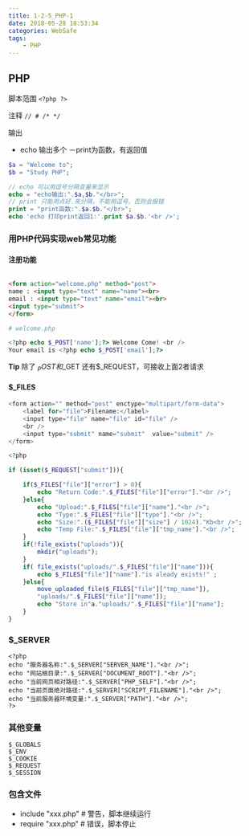 ```yaml
---
title: 1-2-5_PHP-1
date: 2018-05-28 18:53:34
categories: WebSafe
tags:
    - PHP
---
```


## PHP

脚本范围 `<?php ?>`

注释 `// # /* */`

输出
- echo 输出多个
－print为函数，有返回值

```php
$a = "Welcome to";
$b = "Study PHP";

// echo 可以用逗号分隔变量来显示
echo = "echo输出:".$a,$b."</br>";
// print 只能用点好.来分隔，不能用逗号，否则会报错
print = "print函数:".$a.$b."</br>";
echo 'echo 打印print返回1:'.print $a.$b.'<br />';
```

### 用PHP代码实现web常见功能

#### 注册功能

```html

<form action="welcome.php" method="post">
name : <input type="text" name="name"><br>
email : <input type="text" name="email"><br>
<input type="submit">
</form>
```

```php
# welcome.php

<?php echo $_POST['name'];?> Welcome Come! <br />
Your email is <?php echo $_POST['email'];?>
```
**Tip** 除了 $_POST 和$_GET 还有$_REQUEST，可接收上面2者请求


#### $_FILES

```php
<form action="" method="post" enctype="multipart/form-data">
    <label for="file">Filename:</label>
    <input type="file" name="file" id="file" />
    <br />
    <input type="submit" name="submit"  value="submit" />
</form>

<?php

if (isset($_REQUEST["submit"])){

    if($_FILES["file"]["error"] > 0){
        echo "Return Code:".$_FILES["file"]["error"]."<br />";
    }else{
        echo "Upload:".$_FILES["file"]["name"]."<br />";
        echo "Type:".$_FILES["file"]["type"]."<br />";
        echo "Size:".($_FILES["file"]["size"] / 1024)."Kb<br />";
        echo "Temp File:".$_FILES["file"]["tmp_name"]."<br />";
    }
    if(!file_exists("uploads")){
        mkdir("uploads");
    }
    if( file_exists("uploads/".$_FILES["file"]["name"])){
        echo $_FILES["file"]["name"]."is aleady exists!" ;
    }else{
        move_uploaded_file($_FILES["file"]["tmp_name"]),
        "uploads/".$_FILES["file"]["name"]);
        echo "Store in"a."uploads/".$_FILES["file"]["name"];
    }
}
```

### $_SERVER

```
<?php
echo "服务器名称:".$_SERVER["SERVER_NAME"]."<br />";
echo "网站根目录:".$_SERVER["DOCUMENT_ROOT"]."<br />";
echo "当前网页相对路径:".$_SERVER["PHP_SELF"]."<br />";
echo "当前页面绝对路径:".$_SERVER["SCRIPT_FILENAME"]."<br />";
echo "当前服务器环境变量:".$_SERVER["PATH"]."<br />";
?>
```

### 其他变量

```
$_GLOBALS
$_ENV
$_COOKIE
$_REQUEST
$_SESSION
```

### 包含文件

- include "xxx.php"     # 警告，脚本继续运行
- require "xxx.php"     # 错误，脚本停止

